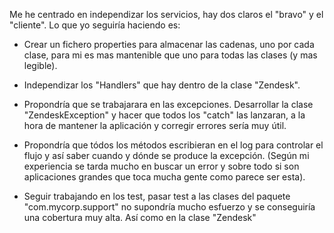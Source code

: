 Me he centrado en independizar los servicios, hay dos claros el "bravo" y el "cliente".
Lo que yo seguiría haciendo es:

* Crear un fichero properties para almacenar las cadenas, uno por cada clase, para mi es mas mantenible que uno para todas las clases (y mas legible).

* Independizar los "Handlers" que hay dentro de la clase "Zendesk".

* Propondría que se trabajarara en las excepciones. Desarrollar la clase "ZendeskException" y hacer que todos los "catch" las lanzaran, a la hora de mantener la aplicación y corregir errores sería muy útil.

* Propondría que tódos los métodos escribieran en el log para controlar el flujo y así saber cuando y dónde se produce la excepción. (Según mi experiencia se tarda mucho en buscar un error y sobre todo si son aplicaciones grandes que toca mucha gente como parece ser esta).

* Seguir trabajando en los test, pasar test a las clases del paquete "com.mycorp.support" no supondría mucho esfuerzo y se conseguiría una cobertura muy alta. Así como en la clase "Zendesk"
